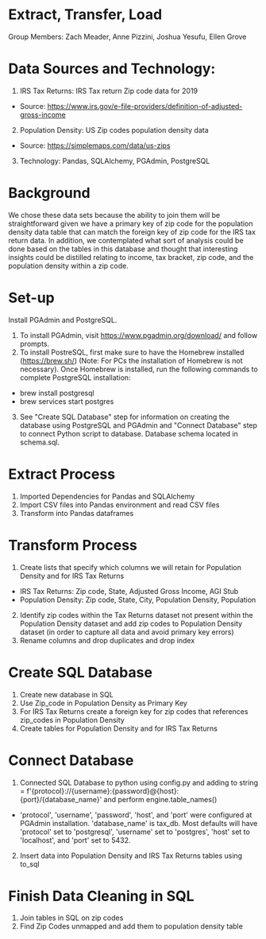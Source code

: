 # Extract, Transfer, Load
Group Members: Zach Meader, Anne Pizzini, Joshua Yesufu, Ellen Grove

# Data Sources and Technology:
1. IRS Tax Returns: IRS Tax return Zip code data for 2019  
- Source: https://www.irs.gov/e-file-providers/definition-of-adjusted-gross-income   
2. Population Density: US Zip codes population density data
- Source: https://simplemaps.com/data/us-zips  
3. Technology: Pandas, SQLAlchemy, PGAdmin, PostgreSQL

# Background
We chose these data sets because the ability to join them will be straightforward 
given we have a primary key of zip code for the population density data table that 
can match the foreign key of zip code for the IRS tax return data. In addition, we 
contemplated what sort of analysis could be done based on the tables in this database
and thought that interesting insights could be distilled relating to income, tax bracket, zip code, and the population density within a zip code.

# Set-up
Install PGAdmin and PostgreSQL.
1. To install PGAdmin, visit https://www.pgadmin.org/download/ and follow prompts.
2. To install PostreSQL, first make sure to have the Homebrew installed (https://brew.sh/) (Note: For PCs the installation of Homebrew is not necessary). Once
Homebrew is installed, run the following commands to complete PostgreSQL installation:
- brew install postgresql
- brew services start postgres
3. See "Create SQL Database" step for information on creating the database using PostgreSQL and
PGAdmin and "Connect Database" step to connect Python script to database. Database schema located in schema.sql.

# Extract Process
1) Imported Dependencies for Pandas and SQLAlchemy
2) Import CSV files into Pandas environment and read CSV files
3) Transform into Pandas dataframes

# Transform Process
1) Create lists that specify which columns we will retain for Population Density and for IRS Tax Returns
- IRS Tax Returns: Zip code, State, Adjusted Gross Income, AGI Stub 
- Population Density: Zip code, State, City, Population Density, Population 
2) Identify zip codes within the Tax Returns dataset not present within the Population Density dataset and add zip codes to Population Density dataset (in order to capture all data and avoid primary key errors)
3) Rename columns and drop duplicates and drop index

# Create SQL Database
1) Create new database in SQL
2) Use Zip_code in Population Density as Primary Key
3) For IRS Tax Returns create a foreign key for zip codes that references zip_codes in Population Density
4) Create tables for Population Density and for IRS Tax Returns

# Connect Database
1) Connected SQL Database to python using config.py and adding to string = f'{protocol}://{username}:{password}@{host}:{port}/{database_name}' and perform engine.table_names()
- 'protocol', 'username', 'password', 'host', and 'port' were configured at PGAdmin installation. 'database_name' is tax_db. Most defaults will have 'protocol' set to 'postgresql', 'username' set to 'postgres', 'host' set to 'localhost', and 'port' set to 5432.
2) Insert data into Population Density and IRS Tax Returns tables using to_sql

# Finish Data Cleaning in SQL
1) Join tables in SQL on zip codes
2) Find Zip Codes unmapped and add them to population density table
